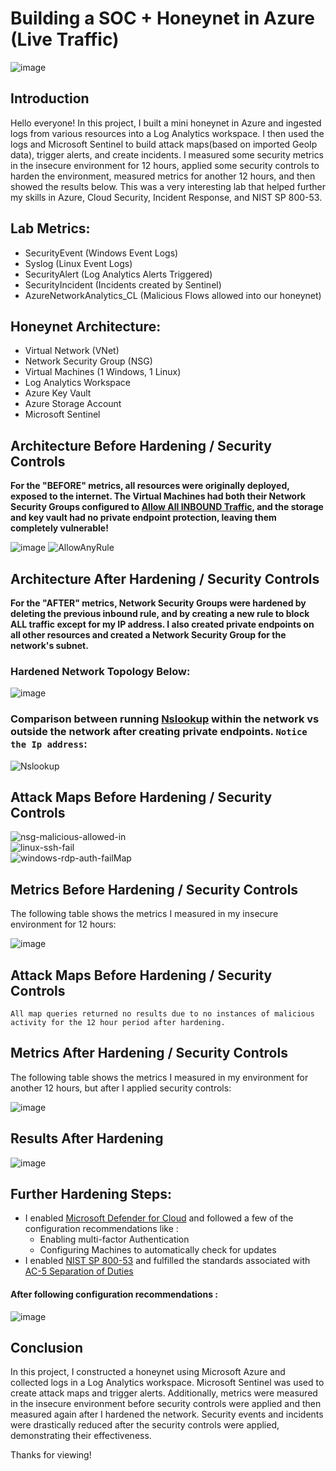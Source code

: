 # Building a SOC + Honeynet in Azure (Live Traffic)
![image](https://github.com/ecurry15/Azure-HoneyNet-Soc/assets/87204188/098ed371-c9b0-4f30-a101-40cdfe8f103c)



## Introduction

Hello everyone! In this project, I built a mini honeynet in Azure and ingested logs from various resources into a Log Analytics workspace. I then used the logs and Microsoft Sentinel to build attack maps(based on imported GeoIp data), trigger alerts, and create incidents. I measured some security metrics in the insecure environment for 12 hours, applied some security controls to harden the environment, measured metrics for another 12 hours, and then showed the results below. This was a very interesting lab that helped further my skills in Azure, Cloud Security, Incident Response, and NIST SP 800-53.

## Lab Metrics:
- SecurityEvent (Windows Event Logs)
- Syslog (Linux Event Logs)
- SecurityAlert (Log Analytics Alerts Triggered)
- SecurityIncident (Incidents created by Sentinel)
- AzureNetworkAnalytics_CL (Malicious Flows allowed into our honeynet)

## Honeynet Architecture:

- Virtual Network (VNet)
- Network Security Group (NSG)
- Virtual Machines (1 Windows, 1 Linux)
- Log Analytics Workspace
- Azure Key Vault
- Azure Storage Account
- Microsoft Sentinel

## Architecture Before Hardening / Security Controls
<b> For the "BEFORE" metrics, all resources were originally deployed, exposed to the internet. The Virtual Machines had both their Network Security Groups configured to <ins>Allow All INBOUND Traffic</ins>, and the storage and key vault had no private endpoint protection, leaving them completely vulnerable! </b>
<b> </b>

![image](https://github.com/ecurry15/Azure-HoneyNet-Soc/assets/87204188/1f0357e8-4889-45a7-9645-943f8bd40d18)
![AllowAnyRule](https://github.com/ecurry15/Azure-HoneyNet-Soc/assets/87204188/92a35efd-03fa-4d92-ade6-e7ff2608a93e)



## Architecture After Hardening / Security Controls
<b>For the "AFTER" metrics, Network Security Groups were hardened by deleting the previous inbound rule, and by creating a new rule to block ALL traffic except for my IP address. I also created private endpoints on all other resources and created a Network Security Group for the network's subnet. </b>
<b> </b>
### Hardened Network Topology Below: 
![image](https://github.com/ecurry15/Azure-HoneyNet-Soc/assets/87204188/5ceafa04-f5a7-4632-be8f-3bc912241abb)
### Comparison between running <ins>Nslookup</ins> within the network vs outside the network after creating private endpoints. ```Notice the Ip address```:
![Nslookup](https://github.com/ecurry15/Azure-HoneyNet-Soc/assets/87204188/48d91258-7a50-4884-a6ad-14bea4b434b7)




## Attack Maps Before Hardening / Security Controls
![nsg-malicious-allowed-in](https://github.com/ecurry15/Azure-HoneyNet-Soc/assets/87204188/a7c68013-9b57-4020-bc21-c4e7ddc3809a)
<br>
![linux-ssh-fail](https://github.com/ecurry15/Azure-HoneyNet-Soc/assets/87204188/c1903176-1630-44d8-b19b-f0aeec199c02)
<br>
![windows-rdp-auth-failMap](https://github.com/ecurry15/Azure-HoneyNet-Soc/assets/87204188/041f8285-080b-433e-a0a3-f960ffac31e4)
<br>

## Metrics Before Hardening / Security Controls

The following table shows the metrics I measured in my insecure environment for 12 hours:

![image](https://github.com/ecurry15/Azure-HoneyNet-Soc/assets/87204188/22971252-39d3-4c45-bfda-7dfc26954ee4)



## Attack Maps Before Hardening / Security Controls

```All map queries returned no results due to no instances of malicious activity for the 12 hour period after hardening.```

## Metrics After Hardening / Security Controls

The following table shows the metrics I measured in my environment for another 12 hours, but after I applied security controls:

![image](https://github.com/ecurry15/Azure-HoneyNet-Soc/assets/87204188/81b89858-bf29-4337-b808-8a321232d211)




## Results After Hardening

![image](https://github.com/ecurry15/Azure-HoneyNet-Soc/assets/87204188/f6052da3-3478-4220-b725-8ed2cc434370)





## Further Hardening Steps: 

- I enabled <ins>Microsoft Defender for Cloud</ins> and followed a few of the configuration recommendations like : 
  - Enabling multi-factor Authentication
  - Configuring Machines to automatically check for updates
- I enabled <ins>NIST SP 800-53</ins> and fulfilled the standards associated with <ins>AC-5 Separation of Duties</ins>

<b> </b>

#### After following configuration recommendations : 
![image](https://github.com/ecurry15/Azure-HoneyNet-Soc/assets/87204188/ae0ac78c-b3b5-4b40-8b59-4d2c31fe6590)


## Conclusion

In this project, I constructed a honeynet using Microsoft Azure and collected logs in a Log Analytics workspace. Microsoft Sentinel was used to create attack maps and trigger alerts. Additionally, metrics were measured in the insecure environment before security controls were applied and then measured again after I hardened the network. Security events and incidents were drastically reduced after the security controls were applied, demonstrating their effectiveness.
<b> </b>

Thanks for viewing!
